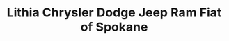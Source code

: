 ---
title: "Lithia Chrysler Dodge Jeep Ram Fiat of Spokane"
url: /spokane/lithia-chrysler-dodge-jeep-ram-fiat-of-spokane/
shop: car
---